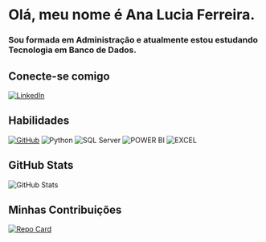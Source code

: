 # Olá, meu nome é Ana Lucia Ferreira.
### Sou formada em Administração e atualmente estou estudando Tecnologia em Banco de Dados.

## Conecte-se comigo
[![LinkedIn](https://img.shields.io/badge/LinkedIn-0077B5?style=for-the-badge&logo=linkedin&logoColor=white)](https://www.linkedin.com/in/ana-lucia-santos1/)

## Habilidades
[![GitHub](https://img.shields.io/badge/GitHub-100000?style=for-the-badge&logo=github&logoColor=white)](https://github.com/alfs2104)
![Python](https://img.shields.io/badge/python-3670A0?style=for-the-badge&logo=python&logoColor=ffdd54)
![SQL Server](https://img.shields.io/badge/SQLServer-FF1B2D?style=for-the-badge&logo=sqlserver&logoColor=ffdd54)
![POWER BI](https://img.shields.io/badge/PowerBI-white?style=for-the-badge&logo=powerbi&logoColor=ffdd)
![EXCEL](https://img.shields.io/badge/excel-23107C10?style=for-the-badge&logo=excel&logoColor=ffdd)

## GitHub Stats
![GitHub Stats](https://github-readme-stats.vercel.app/api?username=SEUUSERNAME&theme=transparent&bg_color=000&border_color=30A3DC&show_icons=true&icon_color=30A3DC&title_color=E94D5F&hide_title=true&hide=stars)

## Minhas Contribuições
[![Repo Card](https://github-readme-stats.vercel.app/api/pin/?username=alfs2104&repo=dio-lab-open-source&bg_color=000&border_color=30A3DC&show_icons=true&icon_color=30A3DC&title_color=E94D5F&text_color=FFF)](https://github.com/alfs2104/dio-lab-open-source)




